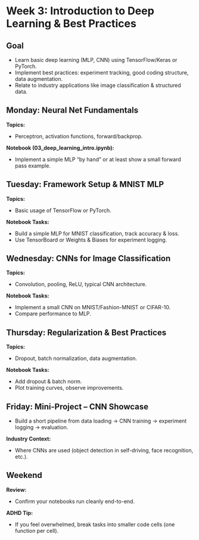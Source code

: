 # Week 3: Introduction to Deep Learning & Best Practices

## Goal
- Learn basic deep learning (MLP, CNN) using TensorFlow/Keras or PyTorch.
- Implement best practices: experiment tracking, good coding structure, data augmentation.
- Relate to industry applications like image classification & structured data.

## Monday: Neural Net Fundamentals
**Topics:**
- Perceptron, activation functions, forward/backprop.

**Notebook (03_deep_learning_intro.ipynb):**
- Implement a simple MLP “by hand” or at least show a small forward pass example.

## Tuesday: Framework Setup & MNIST MLP
**Topics:**
- Basic usage of TensorFlow or PyTorch.

**Notebook Tasks:**
- Build a simple MLP for MNIST classification, track accuracy & loss.
- Use TensorBoard or Weights & Biases for experiment logging.

## Wednesday: CNNs for Image Classification
**Topics:**
- Convolution, pooling, ReLU, typical CNN architecture.

**Notebook Tasks:**
- Implement a small CNN on MNIST/Fashion-MNIST or CIFAR-10.
- Compare performance to MLP.

## Thursday: Regularization & Best Practices
**Topics:**
- Dropout, batch normalization, data augmentation.

**Notebook Tasks:**
- Add dropout & batch norm.
- Plot training curves, observe improvements.

## Friday: Mini-Project – CNN Showcase
- Build a short pipeline from data loading → CNN training → experiment logging → evaluation.

**Industry Context:**
- Where CNNs are used (object detection in self-driving, face recognition, etc.).

## Weekend
**Review:**
- Confirm your notebooks run cleanly end-to-end.

**ADHD Tip:**
- If you feel overwhelmed, break tasks into smaller code cells (one function per cell).